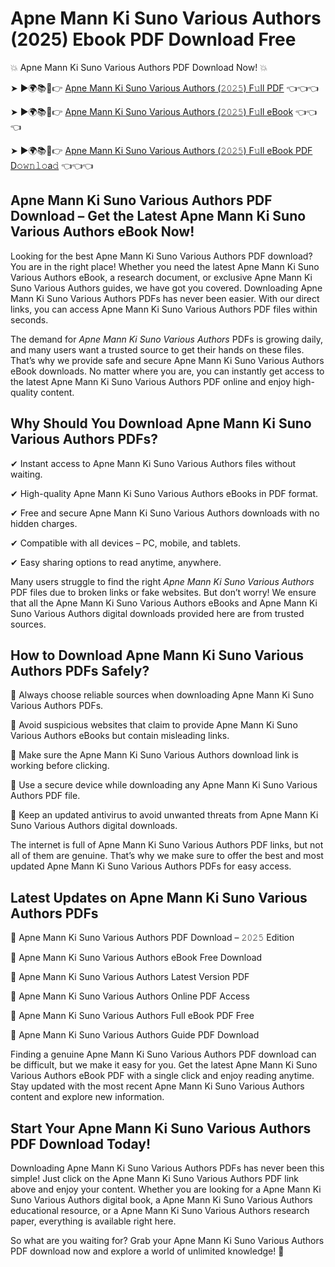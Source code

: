 # Apne Mann Ki Suno Various Authors (2025) Ebook PDF Download Free

💥 Apne Mann Ki Suno Various Authors PDF Download Now! 💥

➤ ►🌍📚📱👉 [Apne Mann Ki Suno Various Authors (𝟸𝟶𝟸𝟻) F𝚞ll PDF](https://getpdf.xyz/apne-mann-ki-suno-various-authors) 👈👈👈


➤ ►🌍📚📱👉 [Apne Mann Ki Suno Various Authors (𝟸𝟶𝟸𝟻) F𝚞ll eBook](https://getpdf.xyz/apne-mann-ki-suno-various-authors) 👈👈👈


➤ ►🌍📚📱👉 [Apne Mann Ki Suno Various Authors (𝟸𝟶𝟸𝟻) F𝚞ll eBook PDF D𝚘𝚠𝚗𝚕𝚘a𝚍](https://getpdf.xyz/apne-mann-ki-suno-various-authors) 👈👈👈


## Apne Mann Ki Suno Various Authors PDF Download – Get the Latest Apne Mann Ki Suno Various Authors eBook Now!

Looking for the best Apne Mann Ki Suno Various Authors PDF download? You are in the right place! Whether you need the latest Apne Mann Ki Suno Various Authors eBook, a research document, or exclusive Apne Mann Ki Suno Various Authors guides, we have got you covered. Downloading Apne Mann Ki Suno Various Authors PDFs has never been easier. With our direct links, you can access Apne Mann Ki Suno Various Authors PDF files within seconds.

The demand for *Apne Mann Ki Suno Various Authors* PDFs is growing daily, and many users want a trusted source to get their hands on these files. That’s why we provide safe and secure Apne Mann Ki Suno Various Authors eBook downloads. No matter where you are, you can instantly get access to the latest Apne Mann Ki Suno Various Authors PDF online and enjoy high-quality content.

## Why Should You Download Apne Mann Ki Suno Various Authors PDFs?

✔ Instant access to Apne Mann Ki Suno Various Authors files without waiting.

✔ High-quality Apne Mann Ki Suno Various Authors eBooks in PDF format.

✔ Free and secure Apne Mann Ki Suno Various Authors downloads with no hidden charges.

✔ Compatible with all devices – PC, mobile, and tablets.

✔ Easy sharing options to read anytime, anywhere.

Many users struggle to find the right *Apne Mann Ki Suno Various Authors* PDF files due to broken links or fake websites. But don’t worry! We ensure that all the Apne Mann Ki Suno Various Authors eBooks and Apne Mann Ki Suno Various Authors digital downloads provided here are from trusted sources.

## How to Download Apne Mann Ki Suno Various Authors PDFs Safely?

📌 Always choose reliable sources when downloading Apne Mann Ki Suno Various Authors PDFs.

📌 Avoid suspicious websites that claim to provide Apne Mann Ki Suno Various Authors eBooks but contain misleading links.

📌 Make sure the Apne Mann Ki Suno Various Authors download link is working before clicking.

📌 Use a secure device while downloading any Apne Mann Ki Suno Various Authors PDF file.

📌 Keep an updated antivirus to avoid unwanted threats from Apne Mann Ki Suno Various Authors digital downloads.

The internet is full of Apne Mann Ki Suno Various Authors PDF links, but not all of them are genuine. That’s why we make sure to offer the best and most updated Apne Mann Ki Suno Various Authors PDFs for easy access.

## Latest Updates on Apne Mann Ki Suno Various Authors PDFs

🔹 Apne Mann Ki Suno Various Authors PDF Download – 𝟸𝟶𝟸𝟻 Edition

🔹 Apne Mann Ki Suno Various Authors eBook Free Download

🔹 Apne Mann Ki Suno Various Authors Latest Version PDF

🔹 Apne Mann Ki Suno Various Authors Online PDF Access

🔹 Apne Mann Ki Suno Various Authors Full eBook PDF Free

🔹 Apne Mann Ki Suno Various Authors Guide PDF Download

Finding a genuine Apne Mann Ki Suno Various Authors PDF download can be difficult, but we make it easy for you. Get the latest Apne Mann Ki Suno Various Authors eBook PDF with a single click and enjoy reading anytime. Stay updated with the most recent Apne Mann Ki Suno Various Authors content and explore new information.

## Start Your Apne Mann Ki Suno Various Authors PDF Download Today!

Downloading Apne Mann Ki Suno Various Authors PDFs has never been this simple! Just click on the Apne Mann Ki Suno Various Authors PDF link above and enjoy your content. Whether you are looking for a Apne Mann Ki Suno Various Authors digital book, a Apne Mann Ki Suno Various Authors educational resource, or a Apne Mann Ki Suno Various Authors research paper, everything is available right here.

So what are you waiting for? Grab your Apne Mann Ki Suno Various Authors PDF download now and explore a world of unlimited knowledge! 🚀